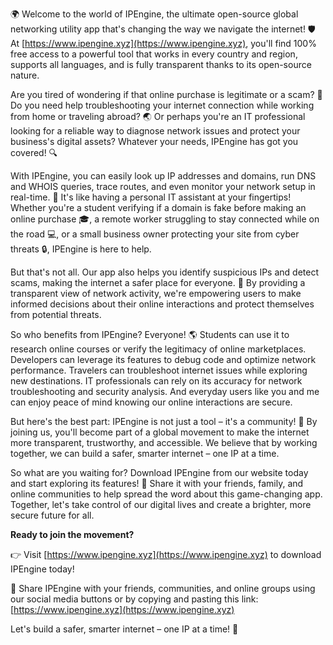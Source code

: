 🌍 Welcome to the world of IPEngine, the ultimate open-source global networking utility app that's changing the way we navigate the internet! 🛡️ At [https://www.ipengine.xyz](https://www.ipengine.xyz), you'll find 100% free access to a powerful tool that works in every country and region, supports all languages, and is fully transparent thanks to its open-source nature.

Are you tired of wondering if that online purchase is legitimate or a scam? 🤔 Do you need help troubleshooting your internet connection while working from home or traveling abroad? 🌏 Or perhaps you're an IT professional looking for a reliable way to diagnose network issues and protect your business's digital assets? Whatever your needs, IPEngine has got you covered! 🔍

With IPEngine, you can easily look up IP addresses and domains, run DNS and WHOIS queries, trace routes, and even monitor your network setup in real-time. 📡 It's like having a personal IT assistant at your fingertips! Whether you're a student verifying if a domain is fake before making an online purchase 🎓, a remote worker struggling to stay connected while on the road 💻, or a small business owner protecting your site from cyber threats 🔒, IPEngine is here to help.

But that's not all. Our app also helps you identify suspicious IPs and detect scams, making the internet a safer place for everyone. 🚀 By providing a transparent view of network activity, we're empowering users to make informed decisions about their online interactions and protect themselves from potential threats.

So who benefits from IPEngine? Everyone! 🌎 Students can use it to research online courses or verify the legitimacy of online marketplaces. Developers can leverage its features to debug code and optimize network performance. Travelers can troubleshoot internet issues while exploring new destinations. IT professionals can rely on its accuracy for network troubleshooting and security analysis. And everyday users like you and me can enjoy peace of mind knowing our online interactions are secure.

But here's the best part: IPEngine is not just a tool – it's a community! 🤝 By joining us, you'll become part of a global movement to make the internet more transparent, trustworthy, and accessible. We believe that by working together, we can build a safer, smarter internet – one IP at a time.

So what are you waiting for? Download IPEngine from our website today and start exploring its features! 🚀 Share it with your friends, family, and online communities to help spread the word about this game-changing app. Together, let's take control of our digital lives and create a brighter, more secure future for all.

**Ready to join the movement?**

👉 Visit [https://www.ipengine.xyz](https://www.ipengine.xyz) to download IPEngine today!

📢 Share IPEngine with your friends, communities, and online groups using our social media buttons or by copying and pasting this link: [https://www.ipengine.xyz](https://www.ipengine.xyz)

Let's build a safer, smarter internet – one IP at a time! 💪